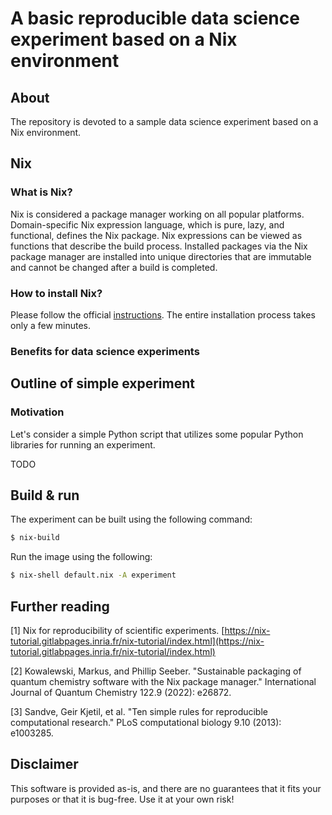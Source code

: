 # A basic reproducible data science experiment based on a Nix environment

## About
The repository is devoted to a sample data science experiment based on a Nix environment.

## Nix

### What is Nix?

Nix is considered a package manager working on all popular platforms. Domain-specific Nix expression language, which is pure, lazy, and functional, defines the Nix package. Nix expressions can be viewed as functions that describe the build process. Installed packages via the Nix package manager are installed into unique directories that are immutable and cannot be changed after a build is completed.

### How to install Nix?

Please follow the official [instructions](https://nixos.org/download.html). The entire installation process takes only a few minutes.

### Benefits for data science experiments

## Outline of simple experiment

### Motivation

Let's consider a simple Python script that utilizes some popular Python libraries for running an experiment.

TODO

## Build & run

The experiment can be built using the following command:

```sh
$ nix-build
```

Run the image using the following:

```sh
$ nix-shell default.nix -A experiment
```

## Further reading

[1] Nix for reproducibility of scientific experiments. [https://nix-tutorial.gitlabpages.inria.fr/nix-tutorial/index.html](https://nix-tutorial.gitlabpages.inria.fr/nix-tutorial/index.html)

[2] Kowalewski, Markus, and Phillip Seeber. "Sustainable packaging of quantum chemistry software with the Nix package manager." International Journal of Quantum Chemistry 122.9 (2022): e26872.

[3] Sandve, Geir Kjetil, et al. "Ten simple rules for reproducible computational research." PLoS computational biology 9.10 (2013): e1003285.

## Disclaimer

This software is provided as-is, and there are no guarantees that it fits your purposes or that it is bug-free. Use it at your own risk!

